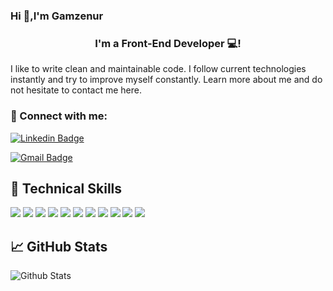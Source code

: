 ### Hi 👋,I'm Gamzenur

<h3 align="center">
I'm a Front-End Developer 💻!
</h3> 

I like to write clean and maintainable code. I follow current technologies instantly and try to improve myself constantly. Learn more about me and do not hesitate to contact me here.


### 🤝 Connect with me:

[![Linkedin Badge](https://img.shields.io/badge/-gamzenurtukel-blue?style=flat-square&logo=Linkedin&logoColor=white&link=https://www.linkedin.com/in/gamzenurtukel/)](https://www.linkedin.com/in/gamzenurtukel/)

[![Gmail Badge](https://img.shields.io/badge/-gamzenurtukel@gmail.com-c14438?style=flat-square&logo=Gmail&logoColor=white&link=mailto:gamzenurtukel@gmail.com)](mailto:gamzenurtukel@gmail.com)


## 💼 Technical Skills

![](https://img.shields.io/badge/Code-React-informational?style=flat&logo=react&color=61DAFB)
![](https://img.shields.io/badge/Code-Redux-informational?style=flat&logo=Redux&color=764ABC)
![](https://img.shields.io/badge/Code-JavaScript-informational?style=flat&logo=JavaScript&color=F7DF1E)
![](https://img.shields.io/badge/Code-HTML5-informational?style=flat&logo=HTML5&color=E34F26)
![](https://img.shields.io/badge/Style-Bootstrap-informational?style=flat&logo=Bootstrap&color=7952B3)
![](https://img.shields.io/badge/Style-CSS3-informational?style=flat&logo=CSS3&color=1572B6)
![](https://img.shields.io/badge/Tools-Git-informational?style=flat&logo=Git&color=F05032)
![](https://img.shields.io/badge/Tools-NPM-informational?style=flat&logo=NPM&color=CB3837)
![](https://img.shields.io/badge/Tools-GitHub-informational?style=flat&logo=GitHub&color=181717)
![](https://img.shields.io/badge/React_Router-CA4245?style=for-the-badge&logo=react-router&logoColor=white)
![](https://img.shields.io/badge/React%20Hook%20Form-%23EC5990.svg?style=for-the-badge&logo=reacthookform&logoColor=white)

## 📈 GitHub Stats 

![Github Stats](https://github-readme-stats.vercel.app/api?username=gamzenurtukel&count_private=true&show_icons=true&include_all_commits=true)




